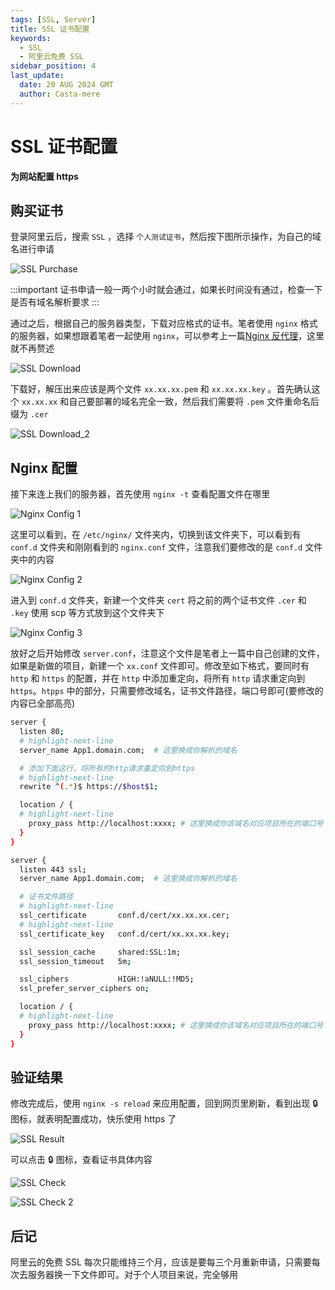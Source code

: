 ```yaml
---
tags: [SSL, Server]
title: SSL 证书配置
keywords:
  - SSL
  - 阿里云免费 SSL
sidebar_position: 4
last_update:
  date: 20 AUG 2024 GMT
  author: Casta-mere
---
```


# SSL 证书配置

**为网站配置 https**

## 购买证书

登录阿里云后，搜索 `SSL` ，选择 `个人测试证书`，然后按下图所示操作，为自己的域名进行申请

![SSL Purchase](./image/SSL证书配置/SSLpurchase.png)

:::important
证书申请一般一两个小时就会通过，如果长时间没有通过，检查一下是否有域名解析要求
:::

通过之后，根据自己的服务器类型，下载对应格式的证书。笔者使用 `nginx` 格式的服务器，如果想跟着笔者一起使用 `nginx`，可以参考上一篇[Nginx 反代理]，这里就不再赘述

![SSL Download](./image/SSL证书配置/SSLdownload.png)

下载好，解压出来应该是两个文件 `xx.xx.xx.pem` 和 `xx.xx.xx.key` 。首先确认这个 `xx.xx.xx` 和自己要部署的域名完全一致，然后我们需要将 `.pem` 文件重命名后缀为 `.cer`

![SSL Download_2](./image/SSL证书配置/SSLdownload_2.png)

## Nginx 配置

接下来连上我们的服务器，首先使用 `nginx -t` 查看配置文件在哪里

![Nginx Config 1](./image/SSL证书配置/nginxconfig_1.png)

这里可以看到，在 `/etc/nginx/` 文件夹内，切换到该文件夹下，可以看到有 `conf.d` 文件夹和刚刚看到的 `nginx.conf` 文件，注意我们要修改的是 `conf.d` 文件夹中的内容

![Nginx Config 2](./image/SSL证书配置/nginxconfig_2.png)

进入到 `conf.d` 文件夹，新建一个文件夹 `cert` 将之前的两个证书文件 `.cer` 和 `.key` 使用 scp 等方式放到这个文件夹下

![Nginx Config 3](./image/SSL证书配置/nginxconfig_3.png)

放好之后开始修改 `server.conf`，注意这个文件是笔者上一篇中自己创建的文件，如果是新做的项目，新建一个 `xx.conf` 文件即可。修改至如下格式，要同时有 `http` 和 `https` 的配置，并在 `http` 中添加重定向，将所有 `http` 请求重定向到 `https`。`htpps` 中的部分，只需要修改域名，证书文件路径，端口号即可(要修改的内容已全部高亮)

```bash showLineNumbers title="server.conf"
server {
  listen 80;
  # highlight-next-line
  server_name App1.domain.com;  # 这里换成你解析的域名

  # 添加下面这行，将所有的http请求重定向到https
  # highlight-next-line
  rewrite ^(.*)$ https://$host$1;

  location / {
  # highlight-next-line
    proxy_pass http://localhost:xxxx; # 这里换成你该域名对应项目所在的端口号
  }
}

server {
  listen 443 ssl;
  server_name App1.domain.com;  # 这里换成你解析的域名

  # 证书文件路径
  # highlight-next-line
  ssl_certificate       conf.d/cert/xx.xx.xx.cer;
  # highlight-next-line
  ssl_certificate_key   conf.d/cert/xx.xx.xx.key;

  ssl_session_cache     shared:SSL:1m;
  ssl_session_timeout   5m;

  ssl_ciphers           HIGH:!aNULL:!MD5;
  ssl_prefer_server_ciphers on;

  location / {
  # highlight-next-line
    proxy_pass http://localhost:xxxx; # 这里换成你该域名对应项目所在的端口号
  }
}
```

## 验证结果

修改完成后，使用 `nginx -s reload` 来应用配置，回到网页里刷新，看到出现 🔒 图标，就表明配置成功，快乐使用 https 了

![SSL Result](./image/SSL证书配置/success.png)

可以点击 🔒 图标，查看证书具体内容

![SSL Check](./image/SSL证书配置/SSLcheck_1.png)

![SSL Check 2](./image/SSL证书配置/SSLcheck_2.png)

## 后记

阿里云的免费 SSL 每次只能维持三个月，应该是要每三个月重新申请，只需要每次去服务器换一下文件即可。对于个人项目来说，完全够用

[Nginx 反代理]: ./NginxReverseProxy
